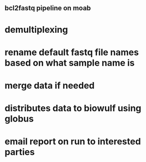 ## bcl2fastq pipeline on moab
# demultiplexing
# rename default fastq file names based on what sample name is
# merge data if needed
# distributes data to biowulf using globus
# email report on run to interested parties

#
